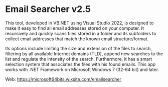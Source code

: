 # Email Searcher v2.5
This tool, developed in VB.NET using Visual Studio 2022, is designed to make it easy to find all email addresses stored on your computer. 
It recursively and quickly scans files stored in a folder and its subfolders to collect email addresses that match the known email structure/format.

Its options include limiting the size and extension of the files to search, filtering by all available Internet domains (TLD), 
append new searches to the list and regulate the intensity of the search.
Furthermore, it has a smart selection system that associates the files with his found emails. 
This app works with .NET Framework on Microsoft Windows 7 (32-64 bit) and later.

Web: https://microsoft64bits.wixsite.com/emailsearcher
